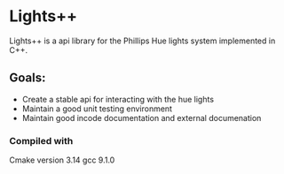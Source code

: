 # Lights++

Lights++ is a api library for the Phillips Hue lights system implemented in C++.

## Goals:
+ Create a stable api for interacting with the hue lights
+ Maintain a good unit testing environment
+ Maintain good incode documentation and external documenation

### Compiled with
Cmake version 3.14
gcc 9.1.0